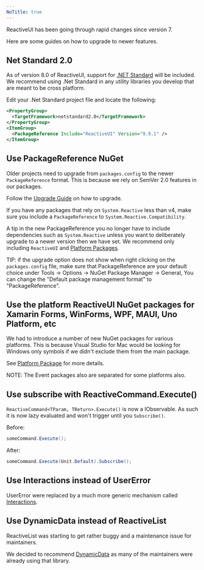 ```yaml
---
NoTitle: true
---
```

ReactiveUI has been going through rapid changes since version 7. 

Here are some guides on how to upgrade to newer features.

## Net Standard 2.0

As of version 8.0 of ReactiveUI, support for [.NET Standard](https://docs.microsoft.com/en-us/dotnet/standard/net-standard) will be included. We recommend using .Net Standard in any utility libraries you develop that are meant to be cross platform.

Edit your .Net Standard project file and locate the following:

```xml
<PropertyGroup>
  <TargetFramework>netstandard2.0</TargetFramework>
</PropertyGroup>
<ItemGroup>
  <PackageReference Include="ReactiveUI" Version="9.9.1" />
</ItemGroup>
```

## Use PackageReference NuGet

Older projects need to upgrade from `packages.config` to the newer `PackageReference` format. This is because we rely on SemVer 2.0 features in our packages.

Follow the [Upgrade Guide](https://docs.microsoft.com/en-us/nuget/reference/migrate-packages-config-to-package-reference) on how to upgrade.

If you have any packages that rely on `System.Reactive` less than v4, make sure you include a `PackageReference` to `System.Reactive.Compatibility`.

A tip in the new PackageReference you no longer have to include dependencies such as `System.Reactive` unless you want to deliberately upgrade to a newer version then we have set. We recommend only including `ReactiveUI` and [Platform Packages](../getting-started/installation/).

TIP: if the upgrade option does not show when right clicking on the `packages.config` file, make sure that PackageReference are your default choice under Tools -> Options -> NuGet Package Manager -> General, You can change the "Default package management format" to "PackageReference".

## Use the platform ReactiveUI NuGet packages for Xamarin Forms, WinForms, WPF, MAUI, Uno Platform, etc

We had to introduce a number of new NuGet packages for various platforms. This is because Visual Studio for Mac would be looking for Windows only symbols if we didn't exclude them from the main package.

See [Platform Package](../getting-started/installation/) for more details.

NOTE: The Event packages also are separated for some platforms also.

## Use subscribe with ReactiveCommand.Execute()

`ReactiveCommand<TParam, TReturn>.Execute()` is now a IObservable. As such it is now lazy evaluated and won't trigger until you `Subscribe()`.

Before:

```csharp
someCommand.Execute();
```

After:

```csharp
someCommand.Execute(Unit.Default).Subscribe();
```

## Use Interactions instead of UserError

UserError were replaced by a much more generic mechanism called [Interactions](../handbook/interactions/).


## Use DynamicData instead of ReactiveList

ReactiveList was starting to get rather buggy and a maintenance issue for maintainers.

We decided to recommend [DynamicData](../handbook/collections/) as many of the maintainers were already using that library.
